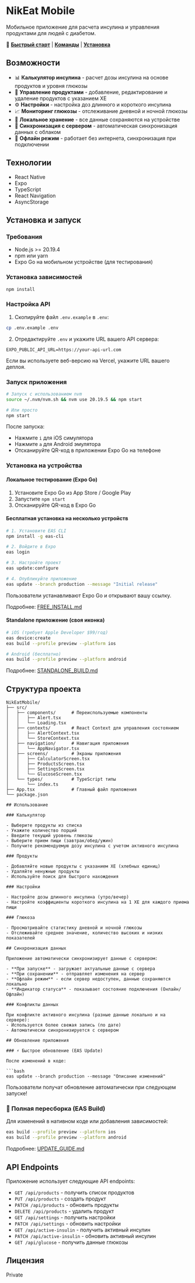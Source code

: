 # NikEat Mobile

Мобильное приложение для расчета инсулина и управления продуктами для людей с диабетом.

📖 **[Быстрый старт](./QUICK_START.md)** | **[Команды](./COMMANDS.md)** | **[Установка](./SETUP.md)**

## Возможности

- 📊 **Калькулятор инсулина** - расчет дозы инсулина на основе продуктов и уровня глюкозы
- 🍎 **Управление продуктами** - добавление, редактирование и удаление продуктов с указанием ХЕ
- ⚙️ **Настройки** - настройка доз длинного и короткого инсулина
- 📈 **Мониторинг глюкозы** - отслеживание дневной и ночной глюкозы
- 💾 **Локальное хранение** - все данные сохраняются на устройстве
- 🔄 **Синхронизация с сервером** - автоматическая синхронизация данных с облаком
- 📴 **Офлайн режим** - работает без интернета, синхронизация при подключении

## Технологии

- React Native
- Expo
- TypeScript
- React Navigation
- AsyncStorage

## Установка и запуск

### Требования

- Node.js >= 20.19.4
- npm или yarn
- Expo Go на мобильном устройстве (для тестирования)

### Установка зависимостей

```bash
npm install
```

### Настройка API

1. Скопируйте файл `.env.example` в `.env`:
```bash
cp .env.example .env
```

2. Отредактируйте `.env` и укажите URL вашего API сервера:
```
EXPO_PUBLIC_API_URL=https://your-api-url.com
```

Если вы используете веб-версию на Vercel, укажите URL вашего деплоя.

### Запуск приложения

```bash
# Запуск с использованием nvm
source ~/.nvm/nvm.sh && nvm use 20.19.5 && npm start

# Или просто
npm start
```

После запуска:
- Нажмите `i` для iOS симулятора
- Нажмите `a` для Android эмулятора
- Отсканируйте QR-код в приложении Expo Go на телефоне

### Установка на устройства

#### Локальное тестирование (Expo Go)

1. Установите Expo Go из App Store / Google Play
2. Запустите `npm start`
3. Отсканируйте QR-код в Expo Go

#### Бесплатная установка на несколько устройств

```bash
# 1. Установите EAS CLI
npm install -g eas-cli

# 2. Войдите в Expo
eas login

# 3. Настройте проект
eas update:configure

# 4. Опубликуйте приложение
eas update --branch production --message "Initial release"
```

Пользователи устанавливают Expo Go и открывают вашу ссылку.

Подробнее: [FREE_INSTALL.md](./FREE_INSTALL.md)

#### Standalone приложение (своя иконка)

```bash
# iOS (требует Apple Developer $99/год)
eas device:create
eas build --profile preview --platform ios

# Android (бесплатно)
eas build --profile preview --platform android
```

Подробнее: [STANDALONE_BUILD.md](./STANDALONE_BUILD.md)

## Структура проекта

```
NikEatMobile/
├── src/
│   ├── components/      # Переиспользуемые компоненты
│   │   ├── Alert.tsx
│   │   └── Loading.tsx
│   ├── contexts/        # React Context для управления состоянием
│   │   ├── AlertContext.tsx
│   │   └── StoreContext.tsx
│   ├── navigation/      # Навигация приложения
│   │   └── AppNavigator.tsx
│   ├── screens/         # Экраны приложения
│   │   ├── CalculatorScreen.tsx
│   │   ├── ProductsScreen.tsx
│   │   ├── SettingsScreen.tsx
│   │   └── GlucoseScreen.tsx
│   └── types/           # TypeScript типы
│       └── index.ts
├── App.tsx              # Главный файл приложения
└── package.json

## Использование

### Калькулятор

- Выберите продукты из списка
- Укажите количество порций
- Введите текущий уровень глюкозы
- Выберите прием пищи (завтрак/обед/ужин)
- Получите рекомендуемую дозу инсулина с учетом активного инсулина

### Продукты

- Добавляйте новые продукты с указанием ХЕ (хлебных единиц)
- Удаляйте ненужные продукты
- Используйте поиск для быстрого нахождения

### Настройки

- Настройте дозы длинного инсулина (утро/вечер)
- Настройте коэффициенты короткого инсулина на 1 ХЕ для каждого приема пищи

### Глюкоза

- Просматривайте статистику дневной и ночной глюкозы
- Отслеживайте среднее значение, количество высоких и низких показателей

## Синхронизация данных

Приложение автоматически синхронизирует данные с сервером:

- **При запуске** - загружает актуальные данные с сервера
- **При сохранении** - отправляет изменения на сервер
- **Офлайн режим** - если сервер недоступен, данные сохраняются локально
- **Индикатор статуса** - показывает состояние подключения (Онлайн/Офлайн)

### Конфликты данных

При конфликте активного инсулина (разные данные локально и на сервере):
- Используется более свежая запись (по дате)
- Автоматически синхронизируется с сервером

## Обновление приложения

### ⚡ Быстрое обновление (EAS Update)

После изменений в коде:

```bash
eas update --branch production --message "Описание изменений"
```

Пользователи получат обновление автоматически при следующем запуске!

### 🔨 Полная пересборка (EAS Build)

Для изменений в нативном коде или добавления зависимостей:

```bash
eas build --profile preview --platform ios
eas build --profile preview --platform android
```

Подробнее: [UPDATE_GUIDE.md](./UPDATE_GUIDE.md)

## API Endpoints

Приложение использует следующие API endpoints:

- `GET /api/products` - получить список продуктов
- `PUT /api/products` - создать продукт
- `PATCH /api/products` - обновить продукты
- `DELETE /api/products` - удалить продукт
- `GET /api/settings` - получить настройки
- `PATCH /api/settings` - обновить настройки
- `GET /api/active-insulin` - получить активный инсулин
- `PATCH /api/active-insulin` - обновить активный инсулин
- `GET /api/glucose` - получить данные глюкозы

## Лицензия

Private
